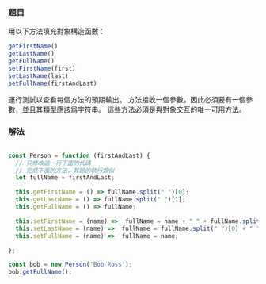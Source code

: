 ### 題目

用以下方法填充對象構造函數：

```js
getFirstName()
getLastName()
getFullName()
setFirstName(first)
setLastName(last)
setFullName(firstAndLast)
```

運行測試以查看每個方法的預期輸出。 方法接收一個參數，因此必須要有一個參數，並且其類型應該爲字符串。 這些方法必須是與對象交互的唯一可用方法。

### 解法

```js

const Person = function (firstAndLast) {
  // 只修改這一行下面的代碼
  // 完成下面的方法，其餘的執行類似
  let fullName = firstAndLast;

  this.getFirstName = () => fullName.split(" ")[0];
  this.getLastName = () => fullName.split(" ")[1];
  this.getFullName = () => fullName;

  this.setFirstName = (name) =>  fullName = name + " " + fullName.split(" ")[1];
  this.setLastName = (name) =>  fullName = fullName.split(" ")[0] + " " + name;
  this.setFullName = (name) =>  fullName = name;

};

const bob = new Person('Bob Ross');
bob.getFullName();

```
